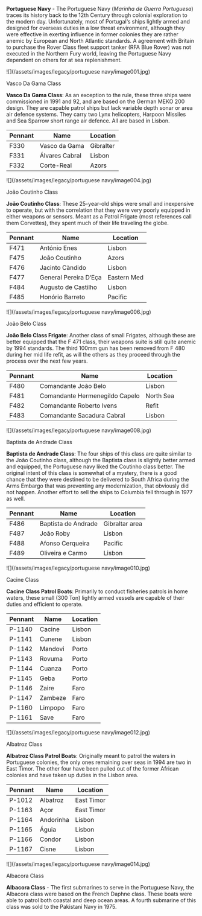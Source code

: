 **Portuguese Navy** - The Portuguese Navy (_Marinha de Guerra Portuguesa_) traces its history back to the 12th Century through colonial exploration to the modern day. Unfortunately, most of Portugal‘s ships lightly armed and designed for overseas duties in a low threat environment, although they were effective in exerting influence in former colonies they are rather anemic by European and North Atlantic standards. A agreement with Britain to purchase the Rover Class fleet support tanker (RFA Blue Rover) was not executed in the Northern Fury world, leaving the Portuguese Navy dependent on others for at sea replenishment.

![](/assets/images/legacy/portuguese navy/image001.jpg)

Vasco Da Gama Class

**Vasco Da Gama Class**: As an exception to the rule, these three ships were commissioned in 1991 and 92, and are based on the German MEKO 200 design. They are capable patrol ships but lack variable depth sonar or area air defence systems. They carry two Lynx helicopters, Harpoon Missiles and Sea Sparrow short range air defence. All are based in Lisbon.

| Pennant | Name           | Location  |
| ------- | -------------- | --------- |
| F330    | Vasco da Gama  | Gibralter |
| F331    | Álvares Cabral | Lisbon    |
| F332    | Corte-Real     | Azors     |

![](/assets/images/legacy/portuguese navy/image004.jpg)

João Coutinho Class

**João Coutinho Class**: These 25-year-old ships were small and inexpensive to operate, but with the correlation that they were very poorly equipped in either weapons or sensors. Meant as a Patrol Frigate (most references call them Corvettes), they spent much of their life traveling the globe.

| Pennant | Name                  | Location    |
| ------- | --------------------- | ----------- |
| F471    | António Enes          | Lisbon      |
| F475    | João Coutinho         | Azors       |
| F476    | Jacinto Càndido       | Lisbon      |
| F477    | General Pereira D‘Eça | Eastern Med |
| F484    | Augusto de Castilho   | Lisbon      |
| F485    | Honório Barreto       | Pacific     |

![](/assets/images/legacy/portuguese navy/image006.jpg)

João Belo Class

**João Belo Class Frigate**: Another class of small Frigates, although these are better equipped that the F 471 class, their weapons suite is still quite anemic by 1994 standards. The third 100mm gun has been removed from F 480 during her mid life refit, as will the others as they proceed through the process over the next few years.

| Pennant | Name                           | Location  |
| ------- | ------------------------------ | --------- |
| F480    | Comandante João Belo           | Lisbon    |
| F481    | Comandante Hermenegildo Capelo | North Sea |
| F482    | Comandante Roberto Ivens       | Refit     |
| F483    | Comandante Sacadura Cabral     | Lisbon    |

![](/assets/images/legacy/portuguese navy/image008.jpg)

Baptista de Andrade Class

**Baptista de Andrade Class**: The four ships of this class are quite similar to the João Coutinho class, although the Baptista class is slightly better armed and equipped, the Portuguese navy liked the Coutinho class better. The original intent of this class is somewhat of a mystery, there is a good chance that they were destined to be delivered to South Africa during the Arms Embargo that was preventing any modernization, that obviously did not happen. Another effort to sell the ships to Columbia fell through in 1977 as well.

| Pennant | Name                | Location       |
| ------- | ------------------- | -------------- |
| F486    | Baptista de Andrade | Gibraltar area |
| F487    | João Roby           | Lisbon         |
| F488    | Afonso Cerqueira    | Pacific        |
| F489    | Oliveira e Carmo    | Lisbon         |

![](/assets/images/legacy/portuguese navy/image010.jpg)

Cacine Class

**Cacine Class Patrol Boats**: Primarily to conduct fisheries patrols in home waters, these small (300 Ton) lightly armed vessels are capable of their duties and efficient to operate.

| Pennant | Name    | Location |
| ------- | ------- | -------- |
| P-1140  | Cacine  | Lisbon   |
| P-1141  | Cunene  | Lisbon   |
| P-1142  | Mandovi | Porto    |
| P-1143  | Rovuma  | Porto    |
| P-1144  | Cuanza  | Porto    |
| P-1145  | Geba    | Porto    |
| P-1146  | Zaire   | Faro     |
| P-1147  | Zambeze | Faro     |
| P-1160  | Limpopo | Faro     |
| P-1161  | Save    | Faro     |

![](/assets/images/legacy/portuguese navy/image012.jpg)

Albatroz Class

**Albatroz Class Patrol Boats**: Originally meant to patrol the waters in Portuguese colonies, the only ones remaining over seas in 1994 are two in East Timor. The other four have been pulled out of the former African colonies and have taken up duties in the Lisbon area.

| Pennant | Name      | Location   |
| ------- | --------- | ---------- |
| P-1012  | Albatroz  | East Timor |
| P-1163  | Açor      | East Timor |
| P-1164  | Andorinha | Lisbon     |
| P-1165  | Águia     | Lisbon     |
| P-1166  | Condor    | Lisbon     |
| P-1167  | Cisne     | Lisbon     |

![](/assets/images/legacy/portuguese navy/image014.jpg)

Albacora Class

**Albacora Class** - The first submarines to serve in the Portuguese Navy, the Albacora class were based on the French Daphne class. These boats were able to patrol both coastal and deep ocean areas. A fourth submarine of this class was sold to the Pakistani Navy in 1975.
